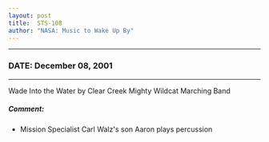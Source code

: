 ```yaml
---
layout: post
title:  STS-108
author: "NASA: Music to Wake Up By"
---
```


----
### DATE: December 08, 2001
----
Wade Into the Water by Clear Creek Mighty Wildcat Marching Band

##### Comment:
* Mission Specialist Carl Walz's son Aaron plays percussion
